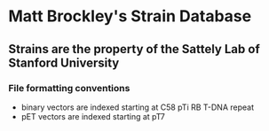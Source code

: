 # Matt Brockley's Strain Database
## Strains are the property of the Sattely Lab of Stanford University

### File formatting conventions
- binary vectors are indexed starting at C58 pTi RB T-DNA repeat
- pET vectors are indexed starting at pT7

